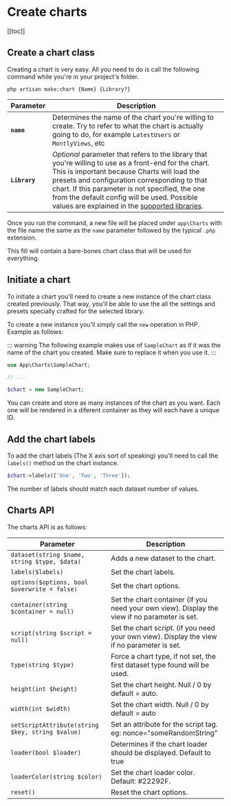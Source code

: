 # Create charts

[[toc]]

## Create a chart class

Creating a chart is very easy. All you need to do is call the following command while you're in your project's folder.

```
php artisan make:chart {Name} {Library?}
```

| Parameter   | Description |
| ----------- | ------------- |
| **`name`** | Determines the name of the chart you're willing to create. Try to refer to what the chart is actually going to do, for example `LatestUsers` or `MontlyViews`, etc |
| **`Library`** | *Optional* parameter that refers to the library that you're willing to use as a front-end for the chart. This is important because Charts will load the presets and configuration corresponding to that chart. If this parameter is not specified, the one from the default config will be used. Possible values are explained in the [supported libraries](/supported_libraries.html).      |

Once you run the command, a new file will be placed under `app\Charts` with the file name the same as the `name` parameter followed
by the typical `.php` extension.

This fill will contain a bare-bones chart class that will be used for everything.

## Initiate a chart

To initiate a chart you'll need to create a new instance of the chart class created previously. That way, you'll be able to use the
all the settings and presets specially crafted for the selected library.

To create a new instance you'll simply call the `new` operation in PHP. Example as follows:

::: warning
The following example makes use of `SampleChart` as if it was the name of the chart you created. Make sure to replace it
when you use it.
:::

```php
use App\Charts\SampleChart;

// ...

$chart = new SampleChart;
```

You can create and store as many instances of the chart as you want. Each one will be rendered in a diferent container as they
will each have a unique ID.

## Add the chart labels

To add the chart labels (The X axis sort of speaking) you'll need to call the `labels()` method on the chart instance.

```php
$chart->labels(['One', 'Two', 'Three']);
```

The number of labels should match each dataset number of values.

## Charts API

The charts API is as follows:

| Parameter                                    | Description                                                                                   |
| -------------------------------------------- | --------------------------------------------------------------------------------------------- |
| `dataset(string $name, string $type, $data)`     | Adds a new dataset to the chart.                                                              |
| `labels($labels)`                                | Set the chart labels.                                                                         |
| `options($options, bool $overwrite = false)`     | Set the chart options.                                                                        |
| `container(string $container = null)`            | Set the chart container (if you need your own view). Display the view if no parameter is set. |
| `script(string $script = null)`                  | Set the chart script. (if you need your own view). Display the view if no parameter is set.   |
| `type(string $type)`                             | Force a chart type, if not set, the first dataset type found will be used.                    |
| `height(int $height)`                            | Set the chart height. Null / 0 by default = auto.                                             |
| `width(int $width)`                              | Set the chart width. Null / 0 by default = auto                                               |
| `setScriptAttribute(string $key, string $value)` | Set an attribute for the script tag. eg: nonce="someRandomString"                             |
| `loader(bool $loader)`                           | Determines if the chart loader should be displayed. Default to true                           |
| `loaderColor(string $color)`                     | Set the chart loader color. Default: #22292F.                                                 |
| `reset()`                                        | Reset the chart options.                                                                      |
